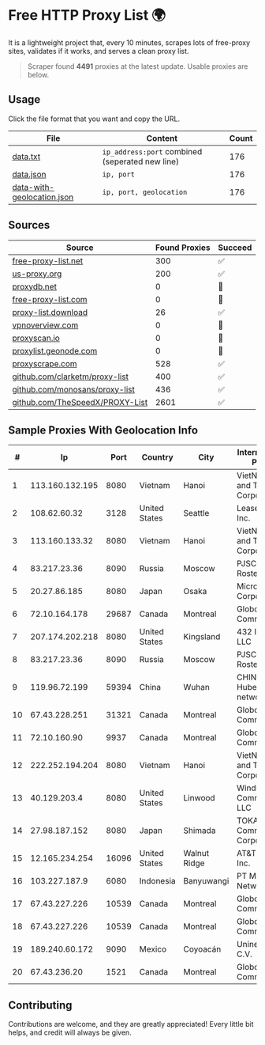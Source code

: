 
# Free HTTP Proxy List 🌍

It is a lightweight project that, every 10 minutes, scrapes lots of free-proxy sites, validates if it works, and serves a clean proxy list.


> Scraper found **4491** proxies at the latest update. Usable proxies are below.

## Usage

Click the file format that you want and copy the URL.


|File|Content|Count|
|----|-------|-----|
|[data.txt](https://raw.githubusercontent.com/themiralay/Proxy-List-World/master/data.txt)|`ip_address:port` combined (seperated new line)|176|
|[data.json](https://raw.githubusercontent.com/themiralay/Proxy-List-World/master/data.json)|`ip, port`|176|
|[data-with-geolocation.json](https://raw.githubusercontent.com/themiralay/Proxy-List-World/master/data-with-geolocation.json)|`ip, port, geolocation`|176|

## Sources

|Source|Found Proxies|Succeed|
|------|-------------|-------|
|[free-proxy-list.net](https://free-proxy-list.net)|300|✅|
|[us-proxy.org](https://www.us-proxy.org)|200|✅|
|[proxydb.net](http://proxydb.net)|0|🚫|
|[free-proxy-list.com](https://free-proxy-list.com/?page=&port=&type%5B%5D=http&type%5B%5D=https&up_time=0&search=Search)|0|🚫|
|[proxy-list.download](https://www.proxy-list.download/HTTP)|26|✅|
|[vpnoverview.com](https://vpnoverview.com/privacy/anonymous-browsing/free-proxy-servers)|0|🚫|
|[proxyscan.io](https://www.proxyscan.io)|0|🚫|
|[proxylist.geonode.com](https://proxylist.geonode.com/api/proxy-list?limit=300&page=1&sort_by=lastChecked&sort_type=desc&protocols=http,https)|0|🚫|
|[proxyscrape.com](https://api.proxyscrape.com/v2/?request=displayproxies&protocol=http&timeout=10000&country=all&ssl=all&anonymity=all)|528|✅|
|[github.com/clarketm/proxy-list](https://raw.githubusercontent.com/clarketm/proxy-list/master/proxy-list-raw.txt)|400|✅|
|[github.com/monosans/proxy-list](https://raw.githubusercontent.com/monosans/proxy-list/main/proxies/http.txt)|436|✅|
|[github.com/TheSpeedX/PROXY-List](https://raw.githubusercontent.com/TheSpeedX/PROXY-List/master/http.txt)|2601|✅|


## Sample Proxies With Geolocation Info

|#|Ip|Port|Country|City|Internet Service Provider|
|-|--|----|-------|----|-------------------------|
|1|113.160.132.195|8080|Vietnam|Hanoi|VietNam Post and Telecom Corporation|
|2|108.62.60.32|3128|United States|Seattle|Leaseweb USA, Inc.|
|3|113.160.133.32|8080|Vietnam|Hanoi|VietNam Post and Telecom Corporation|
|4|83.217.23.36|8090|Russia|Moscow|PJSC Rostelecom|
|5|20.27.86.185|8080|Japan|Osaka|Microsoft Corporation|
|6|72.10.164.178|29687|Canada|Montreal|GloboTech Communications|
|7|207.174.202.218|8080|United States|Kingsland|432 INTERNET, LLC|
|8|83.217.23.36|8090|Russia|Moscow|PJSC Rostelecom|
|9|119.96.72.199|59394|China|Wuhan|CHINANET Hubei province network|
|10|67.43.228.251|31321|Canada|Montreal|GloboTech Communications|
|11|72.10.160.90|9937|Canada|Montreal|GloboTech Communications|
|12|222.252.194.204|8080|Vietnam|Hanoi|VietNam Post and Telecom Corporation|
|13|40.129.203.4|8080|United States|Linwood|Windstream Communications LLC|
|14|27.98.187.152|8080|Japan|Shimada|TOKAI Communications Corporation|
|15|12.165.234.254|16096|United States|Walnut Ridge|AT&T Services, Inc.|
|16|103.227.187.9|6080|Indonesia|Banyuwangi|PT Master Star Network|
|17|67.43.227.226|10539|Canada|Montreal|GloboTech Communications|
|18|67.43.227.226|10539|Canada|Montreal|GloboTech Communications|
|19|189.240.60.172|9090|Mexico|Coyoacán|Uninet S.A. de C.V.|
|20|67.43.236.20|1521|Canada|Montreal|GloboTech Communications|



## Contributing

Contributions are welcome, and they are greatly appreciated! Every
little bit helps, and credit will always be given.

